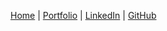 <nav class="nav-list">

[Home](/index.html) |
[Portfolio](/portfolio.html) |
<a href="https://www.linkedin.com/in/steven-d-a8b954237" target="_blank">LinkedIn</a> |
<a href="https://github.com/strinsberg" target="_blank">GitHub</a>

</nav>
